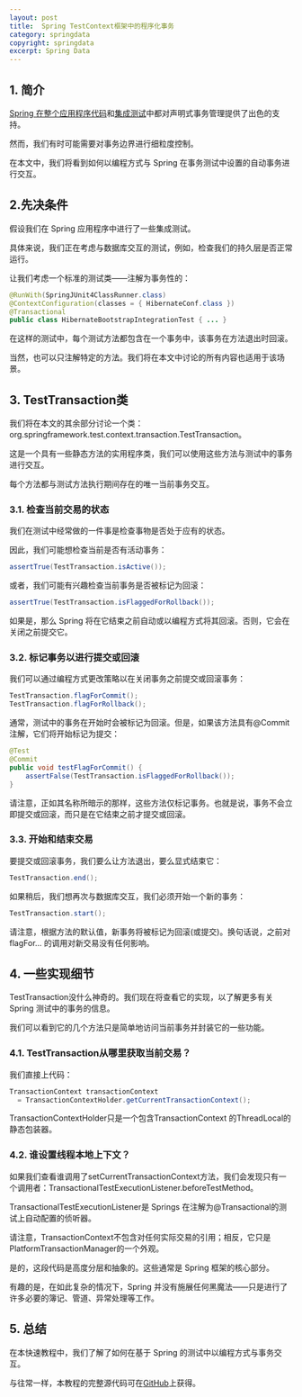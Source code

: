 ```yaml
---
layout: post
title:  Spring TestContext框架中的程序化事务
category: springdata
copyright: springdata
excerpt: Spring Data
---
```


## 1. 简介

[Spring 在整个应用程序代码](https://www.baeldung.com/transaction-configuration-with-jpa-and-spring)和[集成测试](https://www.baeldung.com/spring-jpa-test-in-memory-database)中都对声明式事务管理提供了出色的支持。

然而，我们有时可能需要对事务边界进行细粒度控制。

在本文中，我们将看到如何以编程方式与 Spring 在事务测试中设置的自动事务进行交互。

## 2.先决条件

假设我们在 Spring 应用程序中进行了一些集成测试。

具体来说，我们正在考虑与数据库交互的测试，例如，检查我们的持久层是否正常运行。

让我们考虑一个标准的测试类——注解为事务性的：

```java
@RunWith(SpringJUnit4ClassRunner.class)
@ContextConfiguration(classes = { HibernateConf.class })
@Transactional
public class HibernateBootstrapIntegrationTest { ... }
```

在这样的测试中，每个测试方法都包含在一个事务中，该事务在方法退出时回滚。

当然，也可以只注解特定的方法。我们将在本文中讨论的所有内容也适用于该场景。

## 3. TestTransaction类

我们将在本文的其余部分讨论一个类：org.springframework.test.context.transaction.TestTransaction。

这是一个具有一些静态方法的实用程序类，我们可以使用这些方法与测试中的事务进行交互。

每个方法都与测试方法执行期间存在的唯一当前事务交互。

### 3.1. 检查当前交易的状态

我们在测试中经常做的一件事是检查事物是否处于应有的状态。

因此，我们可能想检查当前是否有活动事务：

```java
assertTrue(TestTransaction.isActive());
```

或者，我们可能有兴趣检查当前事务是否被标记为回滚：

```java
assertTrue(TestTransaction.isFlaggedForRollback());
```

如果是，那么 Spring 将在它结束之前自动或以编程方式将其回滚。否则，它会在关闭之前提交它。

### 3.2. 标记事务以进行提交或回滚

我们可以通过编程方式更改策略以在关闭事务之前提交或回滚事务：

```java
TestTransaction.flagForCommit();
TestTransaction.flagForRollback();
```

通常，测试中的事务在开始时会被标记为回滚。但是，如果该方法具有@Commit注解，它们将开始标记为提交：

```java
@Test
@Commit
public void testFlagForCommit() {
    assertFalse(TestTransaction.isFlaggedForRollback());
}
```

请注意，正如其名称所暗示的那样，这些方法仅标记事务。也就是说，事务不会立即提交或回滚，而只是在它结束之前才提交或回滚。

### 3.3. 开始和结束交易

要提交或回滚事务，我们要么让方法退出，要么显式结束它：

```java
TestTransaction.end();
```

如果稍后，我们想再次与数据库交互，我们必须开始一个新的事务：

```java
TestTransaction.start();
```

请注意，根据方法的默认值，新事务将被标记为回滚(或提交)。换句话说，之前对flagFor... 的调用对新交易没有任何影响。

## 4. 一些实现细节

TestTransaction没什么神奇的。我们现在将查看它的实现，以了解更多有关 Spring 测试中的事务的信息。

我们可以看到它的几个方法只是简单地访问当前事务并封装它的一些功能。

### 4.1. TestTransaction从哪里获取当前交易？

我们直接上代码：

```java
TransactionContext transactionContext
  = TransactionContextHolder.getCurrentTransactionContext();
```

TransactionContextHolder只是一个包含TransactionContext 的ThreadLocal的静态包装器。

### 4.2. 谁设置线程本地上下文？

如果我们查看谁调用了setCurrentTransactionContext方法，我们会发现只有一个调用者：TransactionalTestExecutionListener.beforeTestMethod。

TransactionalTestExecutionListener是 Springs 在注解为@Transactional的测试上自动配置的侦听器。

请注意，TransactionContext不包含对任何实际交易的引用；相反，它只是PlatformTransactionManager的一个外观。

是的，这段代码是高度分层和抽象的。这些通常是 Spring 框架的核心部分。

有趣的是，在如此复杂的情况下，Spring 并没有施展任何黑魔法——只是进行了许多必要的簿记、管道、异常处理等工作。

## 5. 总结

在本快速教程中，我们了解了如何在基于 Spring 的测试中以编程方式与事务交互。

与往常一样，本教程的完整源代码可在[GitHub](https://github.com/tuyucheng7/taketoday-tutorial4j/tree/master/spring-data-modules)上获得。